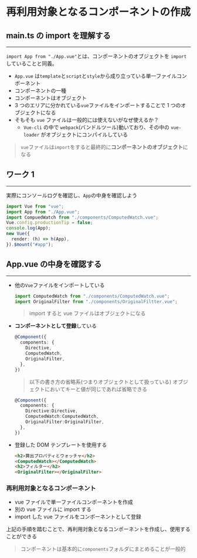 # 再利用対象となるコンポーネントの作成

## main.ts の import を理解する

---

`import App from "./App.vue"`とは、コンポーネントのオブジェクトを `import` していることと同義。

- `App.vue` は`template`と`script`と`style`から成り立っている単一ファイルコンポーネント
- コンポーネントの一種
- コンポーネントはオブジェクト
- 3 つのエリアに分かれている`vue`ファイルをインポートすることで 1 つのオブジェクトになる
- そもそも `vue` ファイルは一般的には使えないがなぜ使えるか？
  - `Vue-cli` の中で `webpack`(バンドルツール)動いており、その中の `vue-loader` がオブジェクトにコンパイルしている

> `vue`ファイルは`import`をすると最終的に**コンポーネントのオブジェクト**になる

## ワーク 1

---

実際にコンソールログを確認し、`App`の中身を確認しよう

```typescript
import Vue from "vue";
import App from "./App.vue";
import CompuedWatch from "./components/ComputedWatch.vue";
Vue.config.productionTip = false;
console.log(App);
new Vue({
  render: (h) => h(App),
}).$mount("#app");
```

<div style="page-break-before:always"></div>

## App.vue の中身を確認する

---

- 他の`Vue`ファイルをインポートしている
  ```typescript
  import ComputedWatch from "./components/ComputedWatch.vue";
  import OriginalFilter from "./components/OriginalFiltter.vue";
  ```
  > import すると vue ファイルはオブジェクトになる
- **コンポーネントとして登録**している
  ```typescript
  @Component({
    components: {
      Directive,
      ComputedWatch,
      OriginalFilter,
    },
  })
  ```
  > 以下の書き方の省略系(つまりオブジェクトとして扱っている)
  > オブジェクトにおいてキーと値が同じであれば省略できる
  ```typescript
  @Component({
    components: {
      Directive:Directive,
      ComputedWatch:ComputedWatch,
      OriginalFilter:OriginalFilter,
    },
  })
  ```
- 登録した DOM テンプレートを使用する

  ```html
  <h2>算出プロパティとウォッチャ</h2>
  <ComputedWatch></ComputedWatch>
  <h2>フィルター</h2>
  <OriginalFilter></OriginalFilter>
  ```

### 再利用対象となるコンポーネント

- vue ファイルで単一ファイルコンポーネントを作成
- 別の vue ファイルに import する
- import した vue ファイルをコンポーネントとして登録

上記の手順を踏むことで、再利用対象となるコンポーネントを作成し、使用することができる

> コンポーネントは基本的に`components`フォルダにまとめることが一般的
